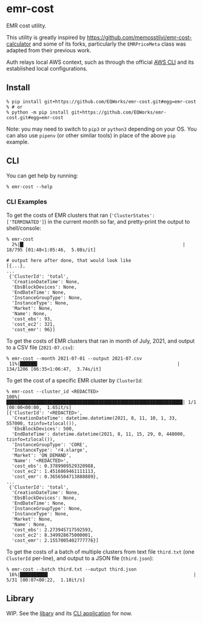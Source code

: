 # emr-cost

EMR cost utility.

This utility is greatly inspired by https://github.com/memosstilvi/emr-cost-calculator and some of its forks, particularly the `EMRPriceMeta` class was adapted from their previous work.

Auth relays local AWS context, such as through the official [AWS CLI](https://aws.amazon.com/cli/) and its established local configurations.

## Install

```shell
% pip install git+https://github.com/EQWorks/emr-cost.git#egg=emr-cost
% # or
% python -m pip install git+https://github.com/EQWorks/emr-cost.git#egg=emr-cost
```

Note: you may need to switch to `pip3` or `python3` depending on your OS. You can also use `pipenv` (or other similar tools) in place of the above `pip` example.

## CLI

You can get help by running:

```shell
% emr-cost --help
```

### CLI Examples

To get the costs of EMR clusters that ran (`'ClusterStates': ['TERMINATED']`) in the current month so far, and pretty-print the output to shell/console:

```shell
% emr-cost
  2%|█▎                                                          | 18/795 [01:48<1:05:46,  5.08s/it]

# output here after done, that would look like
[{...},
...
 {'ClusterId': 'total',
  'CreationDateTime': None,
  'EbsBlockDevices': None,
  'EndDateTime': None,
  'InstanceGroupType': None,
  'InstanceType': None,
  'Market': None,
  'Name': None,
  'cost_ebs': 93,
  'cost_ec2': 321,
  'cost_emr': 96}]
```


To get the costs of EMR clusters that ran in month of July, 2021, and output to a CSV file (`2021-07.csv`):

```shell
% emr-cost --month 2021-07-01 --output 2021-07.csv
 11%|██████▍                                                   | 134/1206 [06:35<1:06:47,  3.74s/it]
```

To get the cost of a specific EMR cluster by `ClusterId`:

```shell
% emr-cost --cluster_id <REDACTED>
100%|█████████████████████████████████████████████████████████████████| 1/1 [00:00<00:00,  1.65it/s]
[{'ClusterId': '<REDACTED>',
  'CreationDateTime': datetime.datetime(2021, 8, 11, 10, 1, 33, 557000, tzinfo=tzlocal()),
  'EbsBlockDevices': 500,
  'EndDateTime': datetime.datetime(2021, 8, 11, 15, 29, 0, 448000, tzinfo=tzlocal()),
  'InstanceGroupType': 'CORE',
  'InstanceType': 'r4.xlarge',
  'Market': 'ON_DEMAND',
  'Name': '<REDACTED>',
  'cost_ebs': 0.3789909529320988,
  'cost_ec2': 1.4516869461111113,
  'cost_emr': 0.3656504713888889},
...
 {'ClusterId': 'total',
  'CreationDateTime': None,
  'EbsBlockDevices': None,
  'EndDateTime': None,
  'InstanceGroupType': None,
  'InstanceType': None,
  'Market': None,
  'Name': None,
  'cost_ebs': 2.273945717592593,
  'cost_ec2': 8.349928675000001,
  'cost_emr': 2.1557005402777776}]
```

To get the costs of a batch of multiple clusters from text file `third.txt` (one `ClusterId` per-line), and output to a JSON file (`third.json`):

```shell
% emr-cost --batch third.txt --output third.json
 16%|██████████▎                                                     | 5/31 [00:07<00:22,  1.18it/s]
```

## Library

WIP. See the [libary](emr_cost/__init__.py) and its [CLI application](emr_cost/cli.py) for now.
